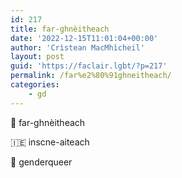 ```yaml
---
id: 217
title: far-ghnèitheach
date: '2022-12-15T11:01:04+00:00'
author: 'Crìstean MacMhìcheil'
layout: post
guid: 'https://faclair.lgbt/?p=217'
permalink: /far%e2%80%91ghneitheach/
categories:
    - gd
---
```


&#x1f3f4;&#xe0067;&#xe0062;&#xe0073;&#xe0063;&#xe0074;&#xe007f; far-ghnèitheach

&#x1f1ee;&#x1f1ea; inscne-aiteach

&#x1f3f4;&#xe0067;&#xe0062;&#xe0065;&#xe006e;&#xe0067;&#xe007f; genderqueer
